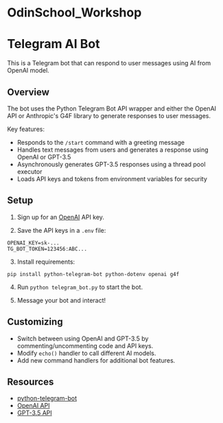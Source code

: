 # OdinSchool_Workshop

# Telegram AI Bot

This is a Telegram bot that can respond to user messages using AI from OpenAI model.

## Overview

The bot uses the Python Telegram Bot API wrapper and either the OpenAI API or Anthropic's G4F library to generate responses to user messages.

Key features:

- Responds to the `/start` command with a greeting message
- Handles text messages from users and generates a response using OpenAI or GPT-3.5
- Asynchronously generates GPT-3.5 responses using a thread pool executor 
- Loads API keys and tokens from environment variables for security

## Setup

1. Sign up for an [OpenAI](https://openai.com/) API key.

2. Save the API keys in a `.env` file:

```
OPENAI_KEY=sk-...
TG_BOT_TOKEN=123456:ABC...
```

3. Install requirements:

```
pip install python-telegram-bot python-dotenv openai g4f
```

4. Run `python telegram_bot.py` to start the bot.

5. Message your bot and interact!

## Customizing

- Switch between using OpenAI and GPT-3.5 by commenting/uncommenting code and API keys.
- Modify `echo()` handler to call different AI models.
- Add new command handlers for additional bot features.

## Resources

- [python-telegram-bot](https://github.com/python-telegram-bot/python-telegram-bot)
- [OpenAI API](https://openai.com/api/)
- [GPT-3.5 API](https://www.anthropic.com/)
